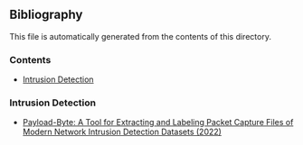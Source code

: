 ## Bibliography

This file is automatically generated from the contents of this directory.

### Contents

- [Intrusion Detection](#intrusion-detection)

### Intrusion Detection

- [Payload-Byte: A Tool for Extracting and Labeling Packet Capture Files of Modern Network Intrusion Detection Datasets (2022)](./intrusion/PayloadByteExtractingAndLabeling.md)
